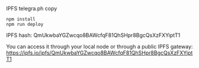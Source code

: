 
IPFS telegra.ph copy

```
npm install
npm run deploy
```

IPFS hash: QmUkwbaYGZwcqo8BAWcfqF81QhSHpr8BgcQsXzFXYiptT1

You can access it through your local node or through a public IPFS gateway:
https://ipfs.io/ipfs/QmUkwbaYGZwcqo8BAWcfqF81QhSHpr8BgcQsXzFXYiptT1
